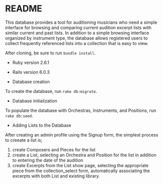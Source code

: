 # README

This database provides a tool for auditioning musicians who need a simple interface for browsing and comparing current audition excerpt lists with similar current and past lists. In addition to a simple browsing interface organized by instrument type, the database allows registered users to collect frequently referenced lists into a collection that is easy to view.

After cloning, be sure to run `bundle install`. 

* Ruby version 2.6.1

* Rails version 6.0.3

* Database creation

To create the database, run `rake db:migrate`.

* Database initialization

To populate the database with Orchestras, Instruments, and Positions, run `rake db:seed`.

* Adding Lists to the Database

After creating an admin profile using the Signup form, the simplest process to creeate a list is;

1. create Composers and Pieces for the list
2. create a List, selecting an Orchestra and Position for the list in addition to entering the date of the audition
3. create Excerpts from the List show page, selecting the appropriate piece from the collection_select form, automatically associating the excerpts with both List and existing library.
